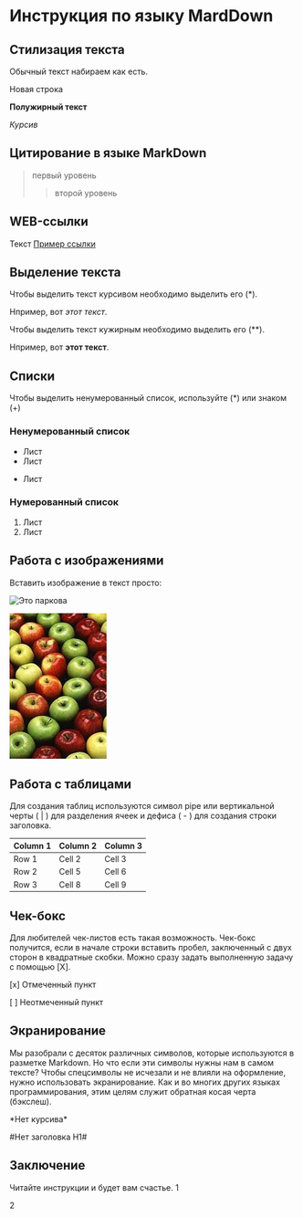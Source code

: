 # Инcтрукция по языку MardDown

## Стилизация текста

Обычный текст набираем как есть.

Новая строка

**Полужирный текст**

*Курсив*

## Цитирование в языке MarkDown

> первый уровень
>> второй уровень

## WEB-ссылки

Текст [Пример ссылки]("https://gb.ru/lessons/393655")

## Выделение текста

Чтобы выделить текст курсивом необходимо выделить его (*).

Нпример, вот *этот текст*. 

Чтобы выделить текст кужирным необходимо выделить его (**).

Нпример, вот **этот текст**. 

## Списки

Чтобы выделить ненумерованный список, используйте (*) или знаком (+) 
### Ненумерованный список
* Лист
* Лист
+ Лист

### Нумерованный список
1. Лист
2. Лист

## Работа с изображениями

Вставить изображение в текст просто:

![Это паркова](парковка.jpg)

![Это яблоко](apple.jpg)

## Работа с таблицами

Для создания таблиц используются символ pipe или вертикальной черты ( | ) для разделения ячеек и дефиса ( - ) для создания строки заголовка.

| Column 1 | Column 2 | Column 3 |
|----------|----------|----------|
| Row 1    | Cell 2   | Cell 3   |
| Row 2    | Cell 5   | Cell 6   |
| Row 3    | Cell 8   | Cell 9   |

 ## Чек-бокс

 Для любителей чек-листов есть такая возможность. Чек-бокс получится, если в начале строки вставить пробел, заключенный с двух сторон в квадратные скобки. Можно сразу задать выполненную задачу с помощью [X].

[x] Отмеченный пункт

[ ] Неотмеченный пункт

## Экранирование

Мы разобрали с десяток различных символов, которые используются в разметке Markdown. Но что если эти символы нужны нам в самом тексте? Чтобы спецсимволы не исчезали и не влияли на оформление, нужно использовать экранирование. Как и во многих других языках программирования, этим целям служит обратная косая черта (бэкслеш).

\*Нет курсива\*

\#Нет заголовка H1\#

## Заключение

Читайте инструкции и будет вам счастье.
1

2
